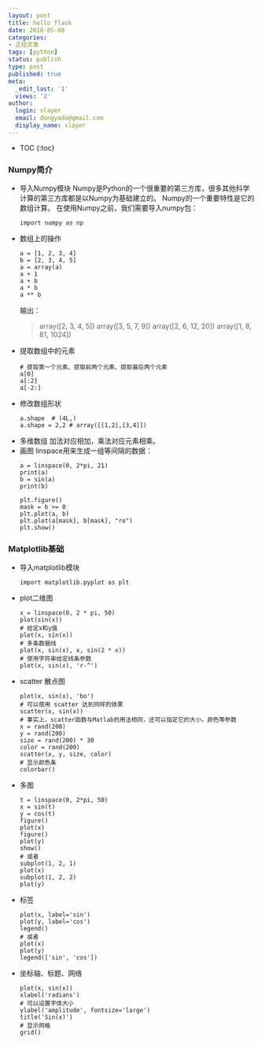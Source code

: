 ```yaml
---
layout: post
title: hello flask
date: 2018-05-08
categories:
- 正经文章
tags: [python]
status: publish
type: post
published: true
meta:
  _edit_last: '1'
  views: '2'
author:
  login: slayer
  email: dongyado@gmail.com
  display_name: slayer
---
```

* TOC
{:toc}

### Numpy简介
* 导入Numpy模块
	Numpy是Python的一个很重要的第三方库，很多其他科学计算的第三方库都是以Numpy为基础建立的。
	Numpy的一个重要特性是它的数组计算。
	在使用Numpy之前，我们需要导入numpy包：
	```
	import numpy as np
	```
* 数组上的操作
	```
	a = [1, 2, 3, 4]
	b = [2, 3, 4, 5]
	a = array(a)
	a + 1
	a + b
	a * b
	a ** b
	```
	输出：
	> array([2, 3, 4, 5])
	> array([3, 5, 7, 9])
	> array([2, 6, 12, 20])
	> array([1, 8, 81, 1024])
* 提取数组中的元素
    ```
    # 提取第一个元素、提取前两个元素、提取最后两个元素
    a[0]
    a[:2]
    a[-2:]
    ```
* 修改数组形状
    ```
    a.shape  # (4L,)
    a.shape = 2,2 # array([[1,2],[3,4]])
    ```
* 多维数组
    加法对应相加，乘法对应元素相乘。
* 画图
    linspace用来生成一组等间隔的数据：
    ```
    a = linspace(0, 2*pi, 21)
    print(a)
    b = sin(a)
    print(b)

    plt.figure()
    mask = b >= 0
    plt.plot(a, b)
    plt.plot(a[mask], b[mask], "ro")
    plt.show()
    ```

### Matplotlib基础
* 导入matplotlib模块
    ```
    import matplotlib.pyplot as plt
    ```
* plot二维图
    ```
    x = linspace(0, 2 * pi, 50)
    plot(sin(x))
    # 给定x和y值
    plot(x, sin(x))
    # 多条数据线
    plot(x, sin(x), x, sin(2 * x))
    # 使用字符串给定线条参数
    plot(x, sin(x), 'r-^')
    ```
* scatter 散点图
    ```
    plot(x, sin(x), 'bo')
    # 可以使用 scatter 达到同样的效果
    scatter(x, sin(x))
    # 事实上，scatter函数与Matlab的用法相同，还可以指定它的大小，颜色等参数
    x = rand(200)
    y = rand(200)
    size = rand(200) * 30
    color = rand(200)
    scatter(x, y, size, color)
    # 显示颜色条
    colorbar()
    ```
* 多图
    ```
    t = linspace(0, 2*pi, 50)
    x = sin(t)
    y = cos(t)
    figure()
    plot(x)
    figure()
    plot(y)
    show()
    # 或者
    subplot(1, 2, 1)
    plot(x)
    subplot(1, 2, 2)
    plot(y)
    ```
* 标签
    ```
    plot(x, label='sin')
    plot(y, label='cos')
    legend()
    # 或者
    plot(x)
    plot(y)
    legend(['sin', 'cos'])
    ```
* 坐标轴、标题、网络
    ```
    plot(x, sin(x))
    xlabel('radians')
    # 可以设置字体大小
    ylabel('amplitude', fontsize='large')
    title('Sin(x)')
    # 显示网格
    grid()
    ```




